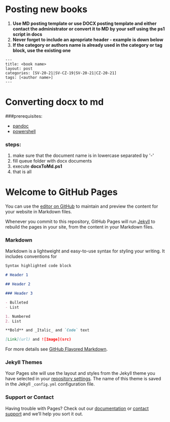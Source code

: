 # Posting new books

1. **Use MD posting template or use DOCX posting template and either contact the administrator or convert it to MD by your self using the ps1 script in docs**
1. **Never forget to include an apropriate header - example is down below**
1. **If the category or authors name is already used in the category or tag block, use the existing one**

```
---
title: <book name>
layout: post
categories: [SV-20-21|SV-CZ-19|SV-20-21|CZ-20-21]
tags: [<author name>]
---
```

# Converting docx to md

###prerequisites:

- [pandoc](https://pandoc.org/installing.html)
- [powershell](https://github.com/PowerShell/PowerShell/releases)

### steps:

1. make sure that the document name is in lowercase separated by '-'
1. fill queue folder with docx documents
1. execute **docxToMd.ps1**
1. that is all

# Welcome to GitHub Pages

You can use the [editor on GitHub](https://github.com/Feelav/LittleRatura/edit/master/README.md) to maintain and preview the content for your website in Markdown files.

Whenever you commit to this repository, GitHub Pages will run [Jekyll](https://jekyllrb.com/) to rebuild the pages in your site, from the content in your Markdown files.

### Markdown

Markdown is a lightweight and easy-to-use syntax for styling your writing. It includes conventions for

```markdown
Syntax highlighted code block

# Header 1

## Header 2

### Header 3

- Bulleted
- List

1. Numbered
2. List

**Bold** and _Italic_ and `Code` text

[Link](url) and ![Image](src)
```

For more details see [GitHub Flavored Markdown](https://guides.github.com/features/mastering-markdown/).

### Jekyll Themes

Your Pages site will use the layout and styles from the Jekyll theme you have selected in your [repository settings](https://github.com/Feelav/LittleRatura/settings). The name of this theme is saved in the Jekyll `_config.yml` configuration file.

### Support or Contact

Having trouble with Pages? Check out our [documentation](https://help.github.com/categories/github-pages-basics/) or [contact support](https://github.com/contact) and we’ll help you sort it out.

